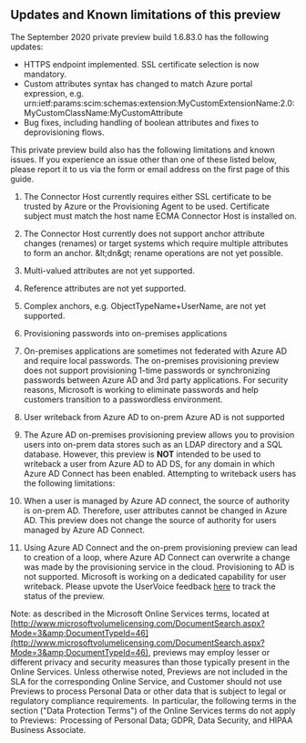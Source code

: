 ## Updates and Known limitations of this preview

The September 2020 private preview build 1.6.83.0 has the following updates:

- HTTPS endpoint implemented. SSL certificate selection is now mandatory.
- Custom attributes syntax has changed to match Azure portal expression, e.g. urn:ietf:params:scim:schemas:extension:MyCustomExtensionName:2.0:MyCustomClassName:MyCustomAttribute
- Bug fixes, including handling of boolean attributes and fixes to deprovisioning flows.

This private preview build also has the following limitations and known issues.  If you experience an issue other than one of these listed below, please report it to us via the form or email address on the first page of this guide.


1. The Connector Host currently requires either SSL certificate to be trusted by Azure or the Provisioning Agent to be used. Certificate subject must match the host name ECMA Connector Host is installed on.

1. The Connector Host currently does not support anchor attribute changes (renames) or target systems which require multiple attributes to form an anchor.  \&lt;dn\&gt; rename operations are not yet possible.

1. Multi-valued attributes are not yet supported.

1. Reference attributes are not yet supported.

1. Complex anchors, e.g. ObjectTypeName+UserName, are not yet supported.

1. Provisioning passwords into on-premises applications

1. On-premises applications are sometimes not federated with Azure AD and require local passwords. The on-premises provisioning preview does not support provisioning 1-time passwords or synchronizing passwords between Azure AD and 3rd party applications. For security reasons, Microsoft is working to eliminate passwords and help customers transition to a passwordless environment.

1. User writeback from Azure AD to on-prem Azure AD is not supported

1. The Azure AD on-premises provisioning preview allows you to provision users into on-prem data stores such as an LDAP directory and a SQL database. However, this preview is  **NOT**  intended to be used to writeback a user from Azure AD to AD DS, for any domain in which Azure AD Connect has been enabled. Attempting to writeback users has the following limitations:

1. When a user is managed by Azure AD connect, the source of authority is on-prem AD. Therefore, user attributes cannot be changed in Azure AD. This preview does not change the source of authority for users managed by Azure AD Connect.

1. Using Azure AD Connect and the on-prem provisioning preview can lead to creation of a loop, where Azure AD Connect can overwrite a change was made by the provisioning service in the cloud. Provisioning to AD is not supported. Microsoft is working on a dedicated capability for user writeback. Please upvote the  UserVoice feedback [here](https://feedback.azure.com/forums/169401-azure-active-directory/suggestions/16887037-enable-user-writeback-to-on-premise-ad-from-azure) to track the status of the preview.

Note: as described in the Microsoft Online Services terms, located at [http://www.microsoftvolumelicensing.com/DocumentSearch.aspx?Mode=3&amp;DocumentTypeId=46](http://www.microsoftvolumelicensing.com/DocumentSearch.aspx?Mode=3&amp;DocumentTypeId=46), previews may employ lesser or different privacy and security measures than those typically present in the Online Services. Unless otherwise noted, Previews are not included in the SLA for the corresponding Online Service, and Customer should not use Previews to process Personal Data or other data that is subject to legal or regulatory compliance requirements.  In particular, the following terms in the section (&quot;Data Protection Terms&quot;) of the Online Services terms do not apply to Previews:  Processing of Personal Data; GDPR, Data Security, and HIPAA Business Associate.
